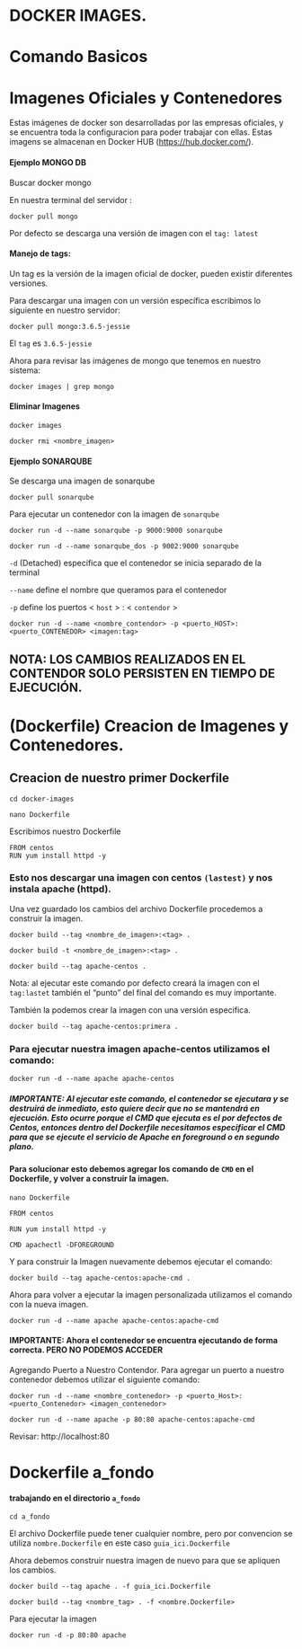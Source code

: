# DOCKER IMAGES.

# Comando Basicos



# Imagenes Oficiales y Contenedores

Estas imágenes de docker son desarrolladas por las empresas oficiales, y se encuentra toda la configuracion para poder trabajar con ellas. Estas imagens se almacenan en Docker HUB (https://hub.docker.com/).

#### Ejemplo MONGO DB

Buscar docker mongo

En nuestra terminal del servidor :

```
docker pull mongo

```

Por defecto se descarga una versión de imagen con el `tag: latest` 

#### Manejo de tags:
Un tag es la versión de la imagen oficial de docker, pueden existir diferentes versiones.

Para descargar una imagen con un versión específica escribimos lo siguiente en nuestro servidor:

```
docker pull mongo:3.6.5-jessie

```

El `tag` es  `3.6.5-jessie`

Ahora para revisar las imágenes de mongo que tenemos en nuestro sistema:

```
docker images | grep mongo

```
#### Eliminar Imagenes 

```
docker images 

```

```
docker rmi <nombre_imagen>

```
#### Ejemplo SONARQUBE


Se descarga una imagen de sonarqube
```
docker pull sonarqube
```
Para ejecutar un contenedor con la imagen de `sonarqube`
```
docker run -d --name sonarqube -p 9000:9000 sonarqube
```
```
docker run -d --name sonarqube_dos -p 9002:9000 sonarqube
```


`-d` (Detached) especifica que el contenedor se inicia separado de la terminal

`--name` define el nombre que queramos para el contenedor

`-p` define los puertos < `host` > : < `contendor` >

```
docker run -d --name <nombre_contendor> -p <puerto_HOST>:<puerto_CONTENEDOR> <imagen:tag>
```
## NOTA: LOS CAMBIOS REALIZADOS EN EL CONTENDOR SOLO PERSISTEN EN TIEMPO DE EJECUCIÓN. 

# (Dockerfile) Creacion de Imagenes y Contenedores.

## Creacion de nuestro primer Dockerfile

```
cd docker-images

nano Dockerfile
```
Escribimos nuestro Dockerfile

```
FROM centos
RUN yum install httpd -y
```
### Esto nos descargar una imagen con centos `(lastest)` y nos instala apache (httpd).
Una vez guardado los cambios del archivo Dockerfile procedemos a construir la imagen.
```
docker build --tag <nombre_de_imagen>:<tag> .
```
```
docker build -t <nombre_de_imagen>:<tag> .
```
```
docker build --tag apache-centos .
```
Nota: al ejecutar este comando por defecto creará la imagen con el `tag:lastet` también el “punto” del final del comando es muy importante.

También la podemos crear la imagen con una versión especifica.
```
docker build --tag apache-centos:primera .
```
### Para ejecutar nuestra imagen apache-centos utilizamos el comando:

```
docker run -d --name apache apache-centos
```

#####  IMPORTANTE: Al ejecutar este comando, el contenedor se ejecutara y se destruirá de inmediato, esto quiere decir que no se mantendrá en ejecución. Esto ocurre porque el CMD que ejecuta es el por defectos de  Centos, entonces dentro del Dockerfile necesitamos especificar el CMD para que se ejecute el servicio de Apache en foreground o en segundo plano.

#### Para solucionar esto debemos agregar los comando de `CMD`  en el Dockerfile, y volver a construir la imagen.
```
nano Dockerfile
```
```
FROM centos

RUN yum install httpd -y

CMD apachectl -DFOREGROUND
```
Y para construir la Imagen nuevamente debemos ejecutar el comando:
```
docker build --tag apache-centos:apache-cmd .
```
 Ahora para volver a ejecutar la imagen personalizada utilizamos el comando con la nueva imagen.
```
docker run -d --name apache apache-centos:apache-cmd
```

#### IMPORTANTE: Ahora el contenedor se encuentra ejecutando de forma correcta. PERO NO PODEMOS ACCEDER

Agregando Puerto a Nuestro Contendor.
Para agregar un puerto a nuestro contenedor debemos utilizar el siguiente comando:

```
docker run -d --name <nombre_contenedor> -p <puerto_Host>:<puerto_Contenedor> <imagen_contenedor>
```
```
docker run -d --name apache -p 80:80 apache-centos:apache-cmd
```

Revisar: http://localhost:80

# Dockerfile a_fondo
#### trabajando en el directorio `a_fondo`
```
cd a_fondo
```

El archivo Dockerfile puede tener cualquier nombre, pero por convencion se utiliza `nombre.Dockerfile` en este caso `guia_ici.Dockerfile`

Ahora debemos construir nuestra imagen de nuevo para que se apliquen los cambios.
```
docker build --tag apache . -f guia_ici.Dockerfile
```

```
docker build --tag <nombre_tag> . -f <nombre.Dockerfile>
```

Para ejecutar la imagen

```
docker run -d -p 80:80 apache
```




